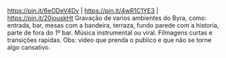 https://pin.it/6eODeV4Dv | https://pin.it/4wR1C1YE3 | https://pin.it/20jouskHt
Gravação de varios ambientes do Byra, como: entrada, bar, mesas com a bandeira, terraza, fundo parede com a historia, parte de fora do 1º bar. 
Música instrumental ou viral.
Filmagens curtas e transições rapidas. Obs: video que prenda o publico e que não se torne algo cansativo. 

